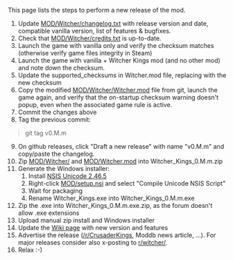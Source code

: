 This page lists the steps to perform a new release of the mod.

1. Update [MOD/Witcher/changelog.txt](MOD/Witcher/changelog.txt) with release version and date, compatible vanilla version, list of features & bugfixes.
2. Check that [MOD/Witcher/credits.txt](MOD/Witcher/credits.txt) is up-to-date.
3. Launch the game with vanilla only and verify the checksum matches (otherwise verify game files integrity in Steam)
4. Launch the game with vanilla + Witcher Kings mod (and no other mod) and note down the checksum.
5. Update the supported_checksums in Witcher.mod file, replacing with the new checksum
6. Copy the modified [MOD/Witcher/Witcher.mod](MOD/Witcher/Witcher.mod) file from git, launch the game again, and verify that the on-startup checksum warning doesn't popup, even when the associated game rule is active.
7. Commit the changes above
8. Tag the previous commit:
> git tag v0.M.m
9. On github releases, click "Draft a new release" with name "v0.M.m" and copy/paste the changelog.
10. Zip [MOD/Witcher/](MOD/Witcher/) and [MOD/Witcher.mod](MOD/Witcher.mod) into Witcher_Kings_0.M.m.zip
11. Generate the Windows installer:
	1. Install [NSIS Unicode 2.46.5](https://code.google.com/p/unsis/downloads/list)
	2. Right-click [MOD/setup.nsi](MOD/setup.nsi) and select "Compile Unicode NSIS Script"
	3. Wait for packaging
	4. Rename Witcher_Kings.exe into Witcher_Kings_0.M.m.exe
12. Zip the .exe into Witcher_Kings_0.M.m.exe.zip, as the forum doesn't allow .exe extensions
13. Upload manual zip install and Windows installer
14. Update the [Wiki page](http://www.ckiiwiki.com/Witcher_Kings) with new version and features
15. Advertise the release ([/r/CrusaderKings](https://www.reddit.com/r/CrusaderKings), Moddb news article, ...). For major releases consider also x-posting to [r/witcher/](https://www.reddit.com/r/witcher/).
16. Relax :-)